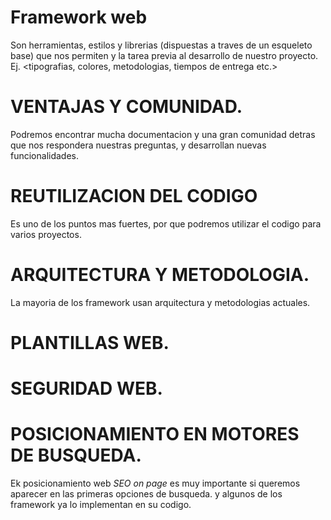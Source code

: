 # Framework web
Son herramientas, estilos y librerias (dispuestas a traves de un esqueleto base) que nos permiten <organizar> y <estructurar> la tarea previa al desarrollo de nuestro proyecto.
Ej. <tipografias, colores, metodologias, tiempos de entrega etc.>
# VENTAJAS Y COMUNIDAD.
Podremos encontrar mucha documentacion y una gran comunidad detras que nos respondera nuestras preguntas, y desarrollan nuevas funcionalidades.
# REUTILIZACION DEL CODIGO
Es uno de los puntos mas fuertes, por que podremos utilizar el codigo para varios proyectos. 
# ARQUITECTURA Y METODOLOGIA.
La mayoria de los framework usan arquitectura y metodologias actuales.
# PLANTILLAS WEB.
# SEGURIDAD WEB.
# POSICIONAMIENTO EN MOTORES DE BUSQUEDA.
Ek posicionamiento web *SEO on page* es muy importante si queremos aparecer en las primeras opciones de busqueda. y algunos de los framework ya lo implementan en su codigo.
